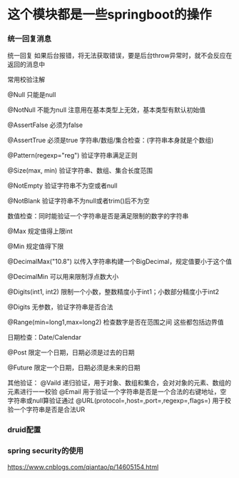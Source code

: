 # 这个模块都是一些springboot的操作



### 统一回复消息
统一回复 如果后台报错，将无法获取错误，要是后台throw异常时，就不会反应在返回的消息中

常用校验注解

@Null 只能是null

@NotNull 不能为null 注意用在基本类型上无效，基本类型有默认初始值

@AssertFalse 必须为false

@AssertTrue 必须是true
字符串/数组/集合检查：(字符串本身就是个数组)

@Pattern(regexp="reg") 验证字符串满足正则

@Size(max, min) 验证字符串、数组、集合长度范围

@NotEmpty 验证字符串不为空或者null

@NotBlank 验证字符串不为null或者trim()后不为空

数值检查：同时能验证一个字符串是否是满足限制的数字的字符串

@Max 规定值得上限int

@Min 规定值得下限

@DecimalMax("10.8") 以传入字符串构建一个BigDecimal，规定值要小于这个值

@DecimalMin 可以用来限制浮点数大小

@Digits(int1, int2) 限制一个小数，整数精度小于int1；小数部分精度小于int2

@Digits 无参数，验证字符串是否合法

@Range(min=long1,max=long2) 检查数字是否在范围之间
这些都包括边界值

日期检查：Date/Calendar

@Post 限定一个日期，日期必须是过去的日期

@Future 限定一个日期，日期必须是未来的日期

其他验证：
@Vaild 递归验证，用于对象、数组和集合，会对对象的元素、数组的元素进行一一校验
@Email 用于验证一个字符串是否是一个合法的右键地址，空字符串或null算验证通过
@URL(protocol=,host=,port=,regexp=,flags=) 用于校验一个字符串是否是合法UR



### druid配置


### spring security的使用
https://www.cnblogs.com/qiantao/p/14605154.html